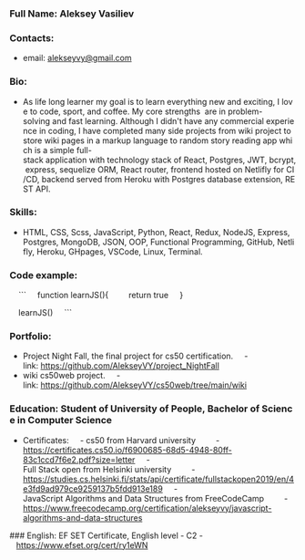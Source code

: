 ### Full Name: Aleksey Vasiliev

### Contacts: 
- email: alekseyvy@gmail.com

### Bio: 
- As life long learner my goal is to learn everything new and exciting, I love to code, sport, and coffee. My core strengths  are in problem-solving and fast learning. Although I didn't have any commercial experience in coding, I have completed many side projects from wiki project to store wiki pages in a markup language to random story reading app which is a simple full-stack application with technology stack of React, Postgres, JWT, bcrypt, express, sequelize ORM, React router, frontend hosted on Netlifly for CI/CD, backend served from Heroku with Postgres database extension, REST API.

### Skills: 
- HTML, CSS, Scss, JavaScript, Python, React, Redux, NodeJS, Express, Postgres, MongoDB, JSON, OOP, Functional Programming, GitHub, Netlifly, Heroku, GHpages, VSCode, Linux, Terminal.

### Code example:
    ```
    function learnJS(){
        return true
    }

    learnJS()
    ```

### Portfolio:
- Project Night Fall, the final project for cs50 certification.
    - link: https://github.com/AlekseyVY/project_NightFall
- wiki cs50web project.
    - link: https://github.com/AlekseyVY/cs50web/tree/main/wiki

### Education: Student of University of People, Bachelor of Science in Computer Science
- Certificates:
    - cs50 from Harvard university
        - https://certificates.cs50.io/f6900685-68d5-4948-80ff-83c1ccd7f6e2.pdf?size=letter
    - Full Stack open from Helsinki university
        - https://studies.cs.helsinki.fi/stats/api/certificate/fullstackopen2019/en/4e3fd9ad979ce9259137b5fdd913e189
    - JavaScript Algorithms and Data Structures from FreeCodeCamp
        - https://www.freecodecamp.org/certification/alekseyvy/javascript-algorithms-and-data-structures

### English: EF SET Certificate, English level - C2
-   https://www.efset.org/cert/ry1eWN
